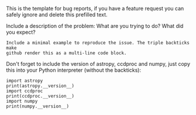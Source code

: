 This is the template for bug reports, if you have a feature request you can
safely ignore and delete this prefilled text.

Include a description of the problem: What are you trying to do? What did you
expect?

```
Include a minimal example to reproduce the issue. The triple backticks make
github render this as a multi-line code block.
```

Don't forget to include the version of astropy, ccdproc and numpy, just copy
this into your Python interpreter (without the backticks):

```
import astropy
print(astropy.__version__)
import ccdproc
print(ccdproc.__version__)
import numpy
print(numpy.__version__)
```
